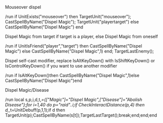 Mouseover dispel

/run if UnitExists("mouseover") then TargetUnit("mouseover"); CastSpellByName("Dispel Magic"); TargetUnit("playertarget") else CastSpellByName("Dispel Magic") end



Dispel Magic from target if target is a player, else Dispel Magic from oneself

/run if UnitIsFriend("player","target") then CastSpellByName("Dispel Magic") else CastSpellByName("Dispel Magic",1)  end; TargetLastEnemy();

 

Dispel self-cast modifier, replace IsAltKeyDown() with IsShiftKeyDown() or IsControlKeyDown() if you want to use another modifier

/run if IsAltKeyDown()then CastSpellByName("Dispel Magic",1)else CastSpellByName("Dispel Magic")end

 

Dispel Magic/Disease

/run local s,p,i,d,t,_={["Magic"]="Dispel Magic",["Disease"]="Abolish Disease"};for i=1,40 do p="raid"..i;if CheckInteractDistance(p,4) then d,_,t=UnitDebuff(p,1,1);if d then TargetUnit(p);CastSpellByName(s[t]);TargetLastTarget();break;end;end;end